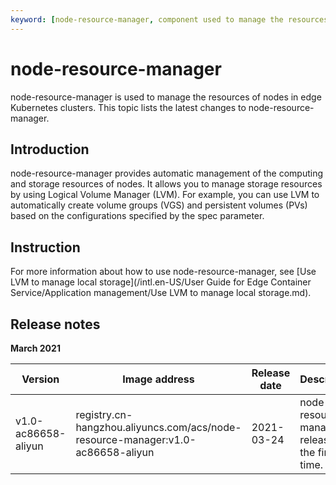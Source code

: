 ```yaml
---
keyword: [node-resource-manager, component used to manage the resources of nodes]
---
```


# node-resource-manager

node-resource-manager is used to manage the resources of nodes in edge Kubernetes clusters. This topic lists the latest changes to node-resource-manager.

## Introduction

node-resource-manager provides automatic management of the computing and storage resources of nodes. It allows you to manage storage resources by using Logical Volume Manager \(LVM\). For example, you can use LVM to automatically create volume groups \(VGS\) and persistent volumes \(PVs\) based on the configurations specified by the spec parameter.

## Instruction

For more information about how to use node-resource-manager, see [Use LVM to manage local storage](/intl.en-US/User Guide for Edge Container Service/Application management/Use LVM to manage local storage.md).

## Release notes

**March 2021**

|Version|Image address|Release date|Description|Impact|
|-------|-------------|------------|-----------|------|
|v1.0-ac86658-aliyun|registry.cn-hangzhou.aliyuncs.com/acs/node-resource-manager:v1.0-ac86658-aliyun|2021-03-24|node-resource-manager is released for the first time.|N/A|

